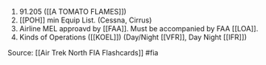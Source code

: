 1. 91.205 ([[A TOMATO FLAMES]])
2. [[POH]] min Equip List. (Cessna, Cirrus)
3. Airline MEL approavd by [[FAA]]. Must be accompanied by FAA [[LOA]].
4. Kinds of Operations ([[KOEL]]) (Day/Night [[VFR]], Day Night [[IFR]])

Source: [[Air Trek North FIA Flashcards]] #fia

